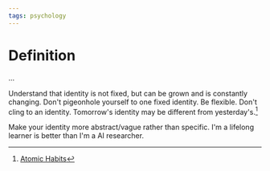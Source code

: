 ```yaml
---
tags: psychology
---
```


# Definition

...

Understand that identity is not fixed, but can be grown and is constantly changing. Don't pigeonhole yourself to one fixed identity. Be flexible. Don't cling to an identity. Tomorrow's identity may be different from yesterday's.[^1]

Make your identity more abstract/vague rather than specific. I'm a lifelong learner is better than I'm a AI researcher.

[^1]: [Atomic Habits](zotero://open-pdf/library/items/N7HGMVC4?page=1)